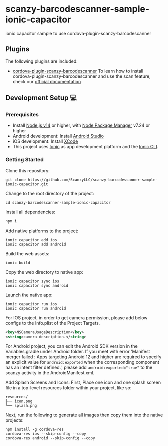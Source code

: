 # scanzy-barcodescanner-sample-ionic-capacitor
ionic capacitor sample to use cordova-plugin-scanzy-barcodescanner

## Plugins

The following plugins are included:

- [cordova-plugin-scanzy-barcodescanner](https://www.npmjs.com/package/cordova-plugin-scanzy-barcodescanner)
To learn how to install cordova-plugin-scanzy-barcodescanner and use the scan feature, check our [official documentation](https://developer.scanzy.com)

## Development Setup 💻

### Prerequisites

- Install [Node.js v14](https://nodejs.org) or higher, with [Node Package Manager](https://www.npmjs.com/get-npm) v7.24 or higher
- Android development: Install [Android Studio](https://developer.android.com/studio)
- iOS development: Install [XCode](https://apps.apple.com/de/app/xcode/id497799835?mt=12)
- This project uses [Ionic](https://ionicframework.com/) as app development platform and the [Ionic CLI](https://ionicframework.com/docs/cli).

### Getting Started

Clone this repository:

```
git clone https://github.com/ScanzyLLC/scanzy-barcodescanner-sample-ionic-capacitor.git
```

Change to the root directory of the project:

```
cd scanzy-barcodescanner-sample-ionic-capacitor
```

Install all dependencies:

```
npm i
```

Add native platforms to the project:

```
ionic capacitor add ios
ionic capacitor add android
```

Build the web assets:

```
ionic build
```

Copy the web directory to native app:

```
ionic capacitor sync ios
ionic capacitor sync android
```

Launch the native app:

```
ionic capacitor run ios
ionic capacitor run android
```

For IOS project, in order to get camera permission, please add below configs to the Info.plist of the Project Targets.

```xml
<key>NSCameraUsageDescription</key>
<string>camera description.</string>
```

For Android project, you can edit the Android SDK version in the Variables.gradle under Android folder.
If you meet with error 'Manifest merger failed : Apps targeting Android 12 and higher are required to specify an explicit value for `android:exported` when the corresponding component has an intent filter defined.', please add `android:exported="true"` to the scanzy activity in the AndroidManifest.xml.


Add Splash Screens and Icons:
First, Place one icon and one splash screen file in a top-level resources folder within your project, like so:
```
resources/
├── icon.png
└── splash.png
```
Next, run the following to generate all images then copy them into the native projects:
```
npm install -g cordova-res
cordova-res ios --skip-config --copy
cordova-res android --skip-config --copy
```
